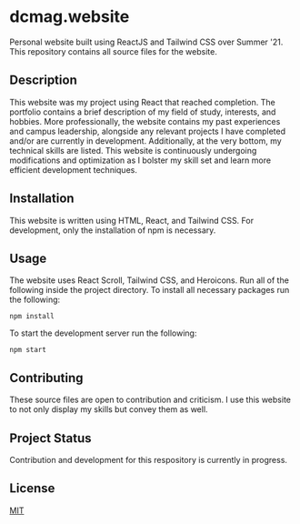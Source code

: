 # dcmag.website 
Personal website built using ReactJS and Tailwind CSS over Summer '21. This repository contains all source files for the website. 

## Description
This website was my project using React that reached completion. The portfolio contains a brief description of my field of study, interests, and hobbies. More professionally, the website contains my past experiences and campus leadership, alongside any relevant projects I have completed and/or are currently in development. Additionally, at the very bottom, my technical skills are listed. This website is continuously undergoing modifications and optimization as I bolster my skill set and learn more efficient development techniques. 

## Installation
This website is written using HTML, React, and Tailwind CSS. For development, only the installation of npm is necessary.

## Usage
The website uses React Scroll, Tailwind CSS, and Heroicons. Run all of the following inside the project directory.
To install all necessary packages run the following:

```
npm install
```

To start the development server run the following:

```
npm start
```

## Contributing
These source files are open to contribution and criticism. I use this website to not only display my skills but convey them as well.

## Project Status
Contribution and development for this respository is currently in progress.

## License
[MIT](https://choosealicense.com/licenses/mit/)

